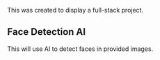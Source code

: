This was created to display a full-stack project.

## Face Detection AI

This will use AI to detect faces in provided images.
